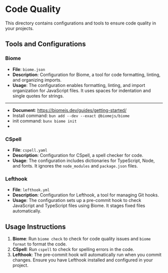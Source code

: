 # Code Quality

This directory contains configurations and tools to ensure code quality in your projects.

## Tools and Configurations

### Biome
- **File**: `biome.json`
- **Description**: Configuration for Biome, a tool for code formatting, linting, and organizing imports.
- **Usage**: The configuration enables formatting, linting, and import organization for JavaScript files. It uses spaces for indentation and single quotes for strings.
---
- **Document**: https://biomejs.dev/guides/getting-started/
- Install command: `bun add --dev --exact @biomejs/biome`
- init command: `bunx biome init`
- 

### CSpell
- **File**: `cspell.yaml`
- **Description**: Configuration for CSpell, a spell checker for code.
- **Usage**: The configuration includes dictionaries for TypeScript, Node, and fonts. It ignores the `node_modules` and `package.json` files.

### Lefthook
- **File**: `lefthook.yml`
- **Description**: Configuration for Lefthook, a tool for managing Git hooks.
- **Usage**: The configuration sets up a pre-commit hook to check JavaScript and TypeScript files using Biome. It stages fixed files automatically.

## Usage Instructions

1. **Biome**: Run `biome check` to check for code quality issues and `biome format` to format the code.
2. **CSpell**: Run `cspell` to check for spelling errors in the code.
3. **Lefthook**: The pre-commit hook will automatically run when you commit changes. Ensure you have Lefthook installed and configured in your project.
